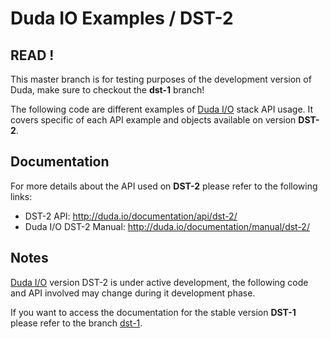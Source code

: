 # Duda IO Examples / DST-2

## READ !

This master branch is for testing purposes of the development version of Duda, make sure to checkout the __dst-1__ branch!

The following code are different examples of [Duda I/O](http://duda.io) stack API usage. It covers specific of each API example and objects available on version __DST-2__.

## Documentation

For more details about the API used on __DST-2__ please refer to the following links:

- DST-2 API: http://duda.io/documentation/api/dst-2/
- Duda I/O DST-2 Manual: http://duda.io/documentation/manual/dst-2/

## Notes

[Duda I/O](http://duda.io) version DST-2 is under active development, the following code and API involved may change during it development phase.

If you want to access the documentation for the stable version __DST-1__ please refer to the branch [dst-1](https://github.com/monkey/duda-examples/tree/dst-1).
